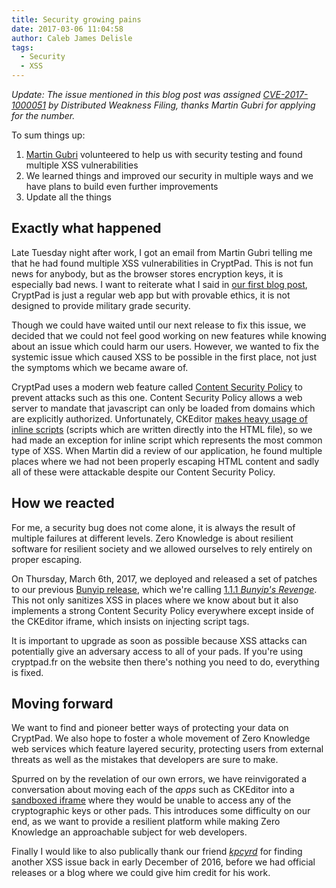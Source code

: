 ```yaml
---
title: Security growing pains
date: 2017-03-06 11:04:58
author: Caleb James Delisle
tags:
  - Security
  - XSS
---
```


*Update: The issue mentioned in this blog post was assigned [CVE-2017-1000051](https://github.com/distributedweaknessfiling/DWF-CVE-2017-1000000/blob/f2e15ac3468dd382d9ffa3d5acc032c106f3248c/CVE-2017-1000051.json) by Distributed Weakness Filing, thanks Martin Gubri for applying for the number.*

To sum things up:

1. [Martin Gubri](https://github.com/Framartin) volunteered to help us with security testing and found multiple XSS vulnerabilities
2. We learned things and improved our security in multiple ways and we have plans to build even further improvements
3. Update all the things

## Exactly what happened

Late Tuesday night after work, I got an email from Martin Gubri telling me that he had found multiple XSS vulnerabilities in CryptPad.
This is not fun news for anybody, but as the browser stores encryption keys, it is especially bad news.
I want to reiterate what I said in [our first blog post](https://blog.cryptpad.fr/2017/02/20/Time-to-Encrypt-the-Cloud/ "Time to Encrypt the Cloud"), CryptPad is just a regular web app but with provable ethics, it is not designed to provide military grade security.

Though we could have waited until our next release to fix this issue, we decided that we could not feel good working on new features while knowing about an issue which could harm our users.
However, we wanted to fix the systemic issue which caused XSS to be possible in the first place, not just the symptoms which we became aware of.

CryptPad uses a modern web feature called [Content Security Policy](https://en.wikipedia.org/wiki/Content_Security_Policy) to prevent attacks such as this one.
Content Security Policy allows a web server to mandate that javascript can only be loaded from domains which are explicitly authorized.
Unfortunately, CKEditor [makes heavy usage of inline scripts](https://dev.ckeditor.com/ticket/8584) (scripts which are written directly into the HTML file), so we had made an exception for inline script which represents the most common type of XSS.
When Martin did a review of our application, he found multiple places where we had not been properly escaping HTML content and sadly all of these were attackable despite our Content Security Policy.

## How we reacted

For me, a security bug does not come alone, it is always the result of multiple failures at different levels.
Zero Knowledge is about resilient software for resilient society and we allowed ourselves to rely entirely on proper escaping.

On Thursday, March 6th, 2017, we deployed and released a set of patches to our previous [Bunyip release](https://github.com/xwiki-labs/cryptpad/releases/tag/1.1.0), which we're calling [1.1.1 _Bunyip's Revenge_](https://github.com/xwiki-labs/cryptpad/releases/tag/1.1.1).
This not only sanitizes XSS in places where we know about but it also implements a strong Content Security Policy everywhere except inside of the CKEditor iframe, which insists on injecting script tags.

It is important to upgrade as soon as possible because XSS attacks can potentially give an adversary access to all of your pads.
If you're using cryptpad.fr on the website then there's nothing you need to do, everything is fixed.

## Moving forward

We want to find and pioneer better ways of protecting your data on CryptPad.
We also hope to foster a whole movement of Zero Knowledge web services which feature layered security, protecting users from external threats as well as the mistakes that developers are sure to make.

Spurred on by the revelation of our own errors, we have reinvigorated a conversation about moving each of the _apps_ such as CKEditor into a [sandboxed iframe](https://www.html5rocks.com/en/tutorials/security/sandboxed-iframes/) where they would be unable to access any of the cryptographic keys or other pads.
This introduces some difficulty on our end, as we want to provide a resilient platform while making Zero Knowledge an approachable subject for web developers.

Finally I would like to also publically thank our friend [_kpcyrd_](https://github.com/kpcyrd) for finding another XSS issue back in early December of 2016, before we had official releases or a blog where we could give him credit for his work.


